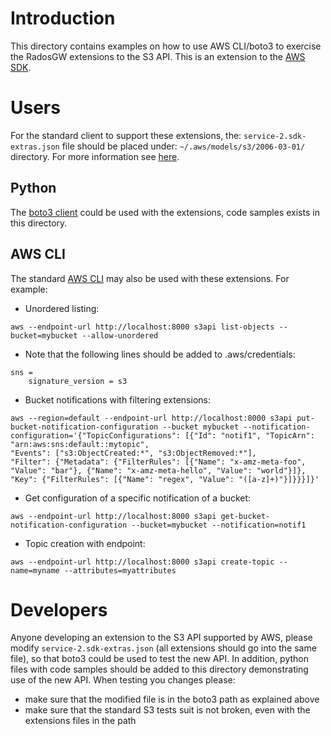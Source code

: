 # Introduction
This directory contains examples on how to use AWS CLI/boto3 to exercise the RadosGW extensions to the S3 API.
This is an extension to the [AWS SDK](https://github.com/boto/botocore/blob/develop/botocore/data/s3/2006-03-01/service-2.json).

# Users
For the standard client to support these extensions, the: ``service-2.sdk-extras.json`` file should be placed under: ``~/.aws/models/s3/2006-03-01/`` directory.
For more information see [here](https://github.com/boto/botocore/blob/develop/botocore/loaders.py#L33).
## Python
The [boto3 client](https://boto3.amazonaws.com/v1/documentation/api/latest/index.html) could be used with the extensions, code samples exists in this directory.
## AWS CLI
The standard [AWS CLI](https://docs.aws.amazon.com/cli/latest/) may also be used with these extensions. For example:
- Unordered listing: 
```
aws --endpoint-url http://localhost:8000 s3api list-objects --bucket=mybucket --allow-unordered
```
- Note that the following lines should be added to .aws/credentials:
```
sns =
    signature_version = s3
```
- Bucket notifications with filtering extensions:
```
aws --region=default --endpoint-url http://localhost:8000 s3api put-bucket-notification-configuration --bucket mybucket --notification-configuration='{"TopicConfigurations": [{"Id": "notif1", "TopicArn": "arn:aws:sns:default::mytopic",  
"Events": ["s3:ObjectCreated:*", "s3:ObjectRemoved:*"],  
"Filter": {"Metadata": {"FilterRules": [{"Name": "x-amz-meta-foo", "Value": "bar"}, {"Name": "x-amz-meta-hello", "Value": "world"}]}, "Key": {"FilterRules": [{"Name": "regex", "Value": "([a-z]+)"}]}}}]}'
 ```
- Get configuration of a specific notification of a bucket:
```
aws --endpoint-url http://localhost:8000 s3api get-bucket-notification-configuration --bucket=mybucket --notification=notif1
```
- Topic creation with endpoint:
```
aws --endpoint-url http://localhost:8000 s3api create-topic --name=myname --attributes=myattributes
```

# Developers
Anyone developing an extension to the S3 API supported by AWS, please modify ``service-2.sdk-extras.json`` (all extensions should go into the same file), so that boto3 could be used to test the new API. 
In addition, python files with code samples should be added to this directory demonstrating use of the new API.
When testing you changes please:
- make sure that the modified file is in the boto3 path as explained above
- make sure that the standard S3 tests suit is not broken, even with the extensions files in the path

